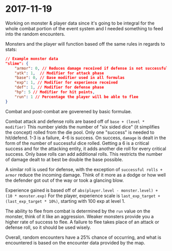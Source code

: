 # 2017-11-19

Working on monster & player data since it's going to be integral for the whole combat portion of the event system
and I needed something to feed into the random encounters.

Monsters and the player will function based off the same rules in regards to stats:

``` json
// Example monster data
"slime": {
    "armor": 0, // Reduces damage received if defense is not successful
    "atk": 1,  // Modifier for attack phase
    "base": 0, // Base modifier used in all formulas
    "exp": 1, // Modifier for experience received
    "def": 1, // Modifier for defense phase
    "hp": 5 // Modifier for hit points,
    "run": 1 // Percentage the player will be able to flee
}
```

Combat and post-combat are goverened by basic formulae.

Combat attack and defense rolls are based off of `base + (level * modifier)`
This number yields the number of "six sided dice" (it simplifies the concept) rolled from the die pool.
Only one "success" is needed to hit/defend. 1-3 is a failure, 4-6 is success.
On success, `damage` is dealt in the form of the number of successful dice rolled.
Getting a 6 is a critical success and for the attacking entity, it adds another die roll for every critical success.
Only base rolls can add additional rolls. This restricts the number of damage dealt to at best be double the base possible.

A similar roll is used for defense, with the exception of `successful rolls + armor` reduce the incoming damage. Think of it more as a
dodge or how well the defender got out of the way or took a glancing blow.

Experience gained is based off of `abs(player.level - monster.level) + (10 * monster.exp)`
For the player, experience scale is `last_exp_target + (last_exp_target * 10%)`, starting with 100 exp at level 1.

The ability to flee from combat is determined by the `run` value on the monster, think of it like an aggression. Weaker monsters provide you
a higher rate of success to flee. A failure to flee takes place of an attack or defense roll, so it should be used wisely.

Overall, random encounters have a 25% chance of occurring, and what is encountered is based on the encounter data provided by the map.
